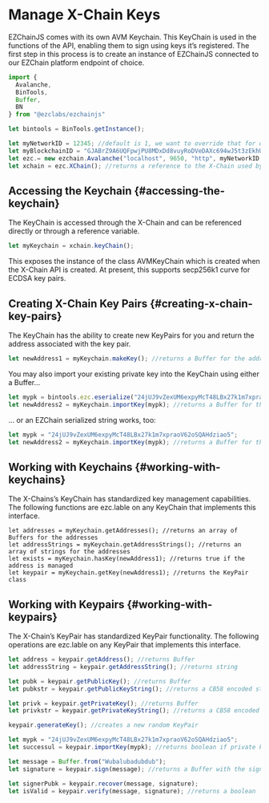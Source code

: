 # Manage X-Chain Keys

EZChainJS comes with its own AVM Keychain. This KeyChain is used in the functions of the API, enabling them to sign using keys it’s registered. The first step in this process is to create an instance of EZChainJS connected to our EZChain platform endpoint of choice.

```ts
import {
  Avalanche,
  BinTools,
  Buffer,
  BN
} from "@ezclabs/ezchainjs" 

let bintools = BinTools.getInstance();

let myNetworkID = 12345; //default is 1, we want to override that for our local network
let myBlockchainID = "GJABrZ9A6UQFpwjPU8MDxDd8vuyRoDVeDAXc694wJ5t3zEkhU"; // The X-Chain blockchainID on this network
let ezc.= new ezchain.Avalanche("localhost", 9650, "http", myNetworkID, myBlockchainID);
let xchain = ezc.XChain(); //returns a reference to the X-Chain used by EZChainJS
```

## Accessing the Keychain {#accessing-the-keychain}

The KeyChain is accessed through the X-Chain and can be referenced directly or through a reference variable.

```ts
let myKeychain = xchain.keyChain();
```

This exposes the instance of the class AVMKeyChain which is created when the X-Chain API is created. At present, this supports secp256k1 curve for ECDSA key pairs.

## Creating X-Chain Key Pairs {#creating-x-chain-key-pairs}

The KeyChain has the ability to create new KeyPairs for you and return the address associated with the key pair.

```ts
let newAddress1 = myKeychain.makeKey(); //returns a Buffer for the address
```

You may also import your existing private key into the KeyChain using either a Buffer…

```ts
let mypk = bintools.ezc.eserialize("24jUJ9vZexUM6expyMcT48LBx27k1m7xpraoV62oSQAHdziao5"); //returns a Buffer
let newAddress2 = myKeychain.importKey(mypk); //returns a Buffer for the address
```

… or an EZChain serialized string works, too:

```ts
let mypk = "24jUJ9vZexUM6expyMcT48LBx27k1m7xpraoV62oSQAHdziao5";
let newAddress2 = myKeychain.importKey(mypk); //returns a Buffer for the address
```

## Working with Keychains {#working-with-keychains}

The X-Chains’s KeyChain has standardized key management capabilities. The following functions are ezc.lable on any KeyChain that implements this interface.

```text
let addresses = myKeychain.getAddresses(); //returns an array of Buffers for the addresses
let addressStrings = myKeychain.getAddressStrings(); //returns an array of strings for the addresses
let exists = myKeychain.hasKey(newAddress1); //returns true if the address is managed
let keypair = myKeychain.getKey(newAddress1); //returns the KeyPair class
```

## Working with Keypairs {#working-with-keypairs}

The X-Chain’s KeyPair has standardized KeyPair functionality. The following operations are ezc.lable on any KeyPair that implements this interface.

```ts
let address = keypair.getAddress(); //returns Buffer
let addressString = keypair.getAddressString(); //returns string

let pubk = keypair.getPublicKey(); //returns Buffer
let pubkstr = keypair.getPublicKeyString(); //returns a CB58 encoded string

let privk = keypair.getPrivateKey(); //returns Buffer
let privkstr = keypair.getPrivateKeyString(); //returns a CB58 encoded string

keypair.generateKey(); //creates a new random KeyPair

let mypk = "24jUJ9vZexUM6expyMcT48LBx27k1m7xpraoV62oSQAHdziao5";
let successul = keypair.importKey(mypk); //returns boolean if private key imported successfully

let message = Buffer.from("Wubalubadubdub");
let signature = keypair.sign(message); //returns a Buffer with the signature

let signerPubk = keypair.recover(message, signature);
let isValid = keypair.verify(message, signature); //returns a boolean
```

